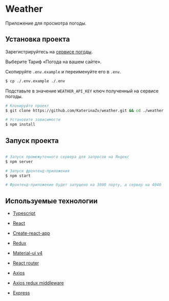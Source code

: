 # Weather

Приложение для просмотра погоды.

## Установка проекта

Зарегистрируйтесь на [сервисе погоды](https://yandex.ru/dev/weather/).

Выберите Тариф «Погода на вашем сайте».

Скопируйте `.env.example` и переименуйте его в `.env`.

```bash
$ cp ./.env.example ./.env
```

Подставьте в значение `WEATHER_API_KEY` ключ полученный на сервисе погоды.

```bash
# Клонируйте проект
$ git clone https://github.com/KaterinaZv/weather.git && cd ./weather

# Установите зависимости
$ npm install
```

## Запуск проекта

```bash

# Запуск промежуточного сервера для запросов на Яндекс
$ npm server

# Запуск фронтенд-приложения
$ npm start

# Фронтенд-приложение будет запущено на 3000 порту, а сервер на 4040
```

## Используемые технологии

- [Typescript](https://www.typescriptlang.org/)
- [React](https://ru.reactjs.org/)
- [Create-react-app](https://create-react-app.dev/)
- [Redux](https://redux.js.org/)
- [Material-ui v4](https://material-ui.com/)
- [React router](https://reactrouter.com/)
- [Axios](https://axios-http.com/)
- [Axios redux middleware](https://github.com/svrcekmichal/redux-axios-middleware)

- [Express](https://expressjs.com/ru/)
